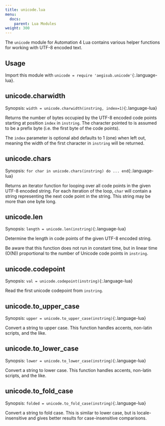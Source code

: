 ```yaml
---
title: unicode.lua
menu:
  docs:
    parent: Lua Modules
weight: 300
---
```


The `unicode` module for Automation 4 Lua contains various helper functions for working with UTF-8 encoded text.

## Usage ##
Import this module with `unicode = require 'aegisub.unicode'`{:.language-lua}.

## unicode.charwidth  ##
Synopsis: `width = unicode.charwidth(instring, index=1)`{:.language-lua}

Returns the number of bytes occupied by the UTF-8 encoded code points starting at position `index` in `instring`.
The character pointed to is assumed to be a prefix byte (i.e. the first byte of the code points).

The `index` parameter is optional abd defaults to 1 (one) when left out, meaning the width of the first character in `instring` will be returned.

## unicode.chars  ##
Synopsis: `for char in unicode.chars(instring) do ... end`{:.language-lua}

Returns an iterator function for looping over all code points in the given UTF-8 encoded string.
For each iteration of the loop, `char` will contain a string representing the next code point in the string. This string may be more than one byte long.

## unicode.len  ##
Synopsis: `length = unicode.len(instring)`{:.language-lua}

Determine the length in code points of the given UTF-8 encoded string.

Be aware that this function does not run in constant time, but in linear time (O(N)) proportional to the number of Unicode code points in `instring`.

## unicode.codepoint  ##
Synopsis: `val = unicode.codepoint(instring)`{:.language-lua}

Read the first unicode codepoint from `instring`.

## unicode.to_upper_case
Synopsis: `upper = unicode.to_upper_case(instring)`{:.language-lua}

Convert a string to upper case.
This function handles accents, non-latin scripts, and the like.

## unicode.to_lower_case
Synopsis: `lower = unicode.to_lower_case(instring)`{:.language-lua}

Convert a string to lower case.
This function handles accents, non-latin scripts, and the like.

## unicode.to_fold_case
Synopsis: `folded = unicode.to_fold_case(instring)`{:.language-lua}

Convert a string to fold case.
This is similar to lower case, but is locale-insensitive and gives better results for case-insensitive comparisons.
